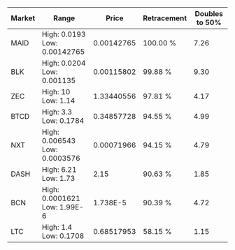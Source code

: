 | Market | Range | Price| Retracement | Doubles to 50% |
| --- | --- | --- | --- | --- |
| MAID | High: 0.0193<br />Low: 0.00142765 | 0.00142765 | 100.00 % | 7.26 |
| BLK | High: 0.0204<br />Low: 0.001135 | 0.00115802 | 99.88 % | 9.30 |
| ZEC | High: 10<br />Low: 1.14 | 1.33440556 | 97.81 % | 4.17 |
| BTCD | High: 3.3<br />Low: 0.1784 | 0.34857728 | 94.55 % | 4.99 |
| NXT | High: 0.006543<br />Low: 0.0003576 | 0.00071966 | 94.15 % | 4.79 |
| DASH | High: 6.21<br />Low: 1.73 | 2.15 | 90.63 % | 1.85 |
| BCN | High: 0.0001621<br />Low: 1.99E-6 | 1.738E-5 | 90.39 % | 4.72 |
| LTC | High: 1.4<br />Low: 0.1708 | 0.68517953 | 58.15 % | 1.15 |
